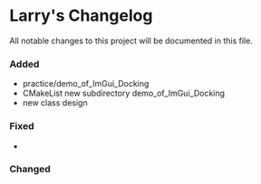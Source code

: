 # Larry's Changelog
All notable changes to this project will be documented in this file.

### Added
- practice/demo_of_ImGui_Docking
- CMakeList new subdirectory demo_of_ImGui_Docking
- new class design

### Fixed
- 

### Changed


